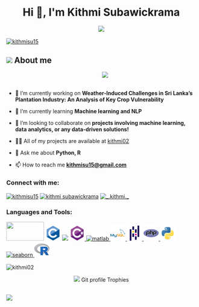 <h1 align="center">Hi 👋, I'm Kithmi Subawickrama</h1>

<p align="center">
  <a href="https://github.com/DenverCoder1/readme-typing-svg"><img src="https://readme-typing-svg.herokuapp.com?font=Time+New+Roman&color=%23C8BE25&size=25&center=true&vCenter=true&width=600&height=100&lines=Data+Science+Undergraduate;Passionate+about+Data+and+AI;Turning+Data+into+Insights;Love+bringing+data+to+life"></a>
</p>


<p align="left"> <a href="https://twitter.com/kithmisu15" target="blank"><img src="https://img.shields.io/twitter/follow/kithmisu15?logo=twitter&style=for-the-badge" alt="kithmisu15" /></a> </p>

## <picture><img src = "https://github.com/7oSkaaa/7oSkaaa/blob/main/Images/about_me.gif?raw=true" width = 50px></picture> About me

<picture> <img align="right" src="https://github.com/7oSkaaa/7oSkaaa/blob/main/Images/Right_Side.gif?raw=true" width = 250px></picture>

<br><br>
- 🔭 I’m currently working on **Weather-Induced Challenges in Sri Lanka’s Plantation Industry: An Analysis of Key Crop Vulnerability**

- 🌱 I’m currently learning **Machine learning and NLP**

- 👯 I’m looking to collaborate on **projects involving machine learning, data analytics, or any data-driven solutions!**

- 👨‍💻 All of my projects are available at [kithmi02](kithmi02)

- 💬 Ask me about **Python, R**

- 📫 How to reach me **kithmisu15@gmail.com**

<h3 align="left">Connect with me:</h3>
<p align="left">
<a href="https://twitter.com/kithmisu15" target="blank"><img align="center" src="https://raw.githubusercontent.com/rahuldkjain/github-profile-readme-generator/master/src/images/icons/Social/twitter.svg" alt="kithmisu15" height="30" width="40" /></a>
<a href="https://linkedin.com/in/kithmi subawickrama" target="blank"><img align="center" src="https://raw.githubusercontent.com/rahuldkjain/github-profile-readme-generator/master/src/images/icons/Social/linked-in-alt.svg" alt="kithmi subawickrama" height="30" width="40" /></a>
<a href="https://instagram.com/_.kithmi._" target="blank"><img align="center" src="https://raw.githubusercontent.com/rahuldkjain/github-profile-readme-generator/master/src/images/icons/Social/instagram.svg" alt="_.kithmi._" height="30" width="40" /></a>
</p>

<h3 align="left">Languages and Tools:</h3>
<p align="left"> 
   <img height="50" src="https://matplotlib.org/2.2.5/_images/sphx_glr_logos2_001.png" width='100'> 
   <img src="https://raw.githubusercontent.com/devicons/devicon/master/icons/c/c-original.svg" alt="c" width="40" height="40"/> 
  <a href="https://www.cprogramming.com/" target="_blank" rel="noreferrer"> 
  </a> 
  <img height="50" src="https://www.vectorlogo.zone/logos/jupyter/jupyter-ar21.svg"> 
  <a href="https://www.w3schools.com/cs/" target="_blank" rel="noreferrer"> 
    <img src="https://raw.githubusercontent.com/devicons/devicon/master/icons/csharp/csharp-original.svg" alt="csharp" width="40" height="40"/> 
  </a> 
  <a href="https://www.mathworks.com/" target="_blank" rel="noreferrer"> 
    <img src="https://upload.wikimedia.org/wikipedia/commons/2/21/Matlab_Logo.png" alt="matlab" width="40" height="40"/> 
  </a> 
  <a href="https://www.mysql.com/" target="_blank" rel="noreferrer"> 
    <img src="https://raw.githubusercontent.com/devicons/devicon/master/icons/mysql/mysql-original-wordmark.svg" alt="mysql" width="40" height="40"/> 
  </a> 
  <a href="https://pandas.pydata.org/" target="_blank" rel="noreferrer"> 
    <img src="https://raw.githubusercontent.com/devicons/devicon/2ae2a900d2f041da66e950e4d48052658d850630/icons/pandas/pandas-original.svg" alt="pandas" width="40" height="40"/> 
  </a> 
  <a href="https://www.php.net" target="_blank" rel="noreferrer"> 
    <img src="https://raw.githubusercontent.com/devicons/devicon/master/icons/php/php-original.svg" alt="php" width="40" height="40"/> 
  </a> 
  <a href="https://www.python.org" target="_blank" rel="noreferrer"> 
    <img src="https://raw.githubusercontent.com/devicons/devicon/master/icons/python/python-original.svg" alt="python" width="40" height="40"/> 
  </a> 
  <a href="https://seaborn.pydata.org/" target="_blank" rel="noreferrer"> 
    <img src="https://seaborn.pydata.org/_images/logo-mark-lightbg.svg" alt="seaborn" width="40" height="40"/> 
  </a> 
  <a href="https://www.r-project.org/" target="_blank" rel="noreferrer"> 
    <img src="https://raw.githubusercontent.com/devicons/devicon/master/icons/r/r-original.svg" alt="r" width="40" height="40"/> 
  </a> 
</p>

<p>
  <img align="center" src="https://github-readme-stats.vercel.app/api/top-langs?username=kithmi02&show_icons=true&locale=en&layout=compact&langs_count=8&hide=php" alt="kithmi02" />
</p>
<p align="center"><img src="https://media.giphy.com/media/QaMcXSekUWx7aogAUr/giphy.gif" width="30" />&nbsp;Git profile Trophies</p><br>
<img src="https://github-profile-trophy.vercel.app/?username=kithmi02&theme=juicyfresh&no-bg=true" />


